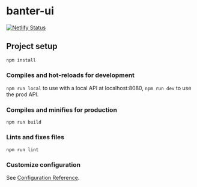 # banter-ui

[![Netlify Status](https://api.netlify.com/api/v1/badges/8967197e-96d8-4df5-9be3-ff5ba71ce142/deploy-status)](https://app.netlify.com/sites/banter/deploys)

## Project setup
```
npm install
```

### Compiles and hot-reloads for development
`npm run local` to use with a local API at localhost:8080, `npm run dev` to use the prod API.

### Compiles and minifies for production
```
npm run build
```

### Lints and fixes files
```
npm run lint
```

### Customize configuration
See [Configuration Reference](https://cli.vuejs.org/config/).
